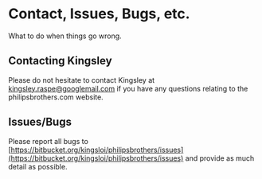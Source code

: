 # Contact, Issues, Bugs, etc.

What to do when things go wrong.

## Contacting Kingsley

Please do not hesitate to contact Kingsley at kingsley.raspe@googlemail.com if you have any questions relating to the philipsbrothers.com website.

## Issues/Bugs

Please report all bugs to [https://bitbucket.org/kingsloi/philipsbrothers/issues](https://bitbucket.org/kingsloi/philipsbrothers/issues) and provide as much detail as possible.

